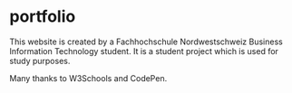 # portfolio
This website is created by a Fachhochschule Nordwestschweiz Business Information Technology student.
It is a student project which is used for study purposes.

Many thanks to W3Schools and CodePen.
